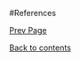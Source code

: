 #References

<Text Here>

[Prev Page](https://github.com/Krithika-Balan2290/Concurrency-Design-Patterns/blob/master/Docs/thread_pools.md)

 [Back to contents](https://github.com/Krithika-Balan2290/Concurrency-Design-Patterns/blob/master/Index.md)
